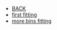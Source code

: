 <!-- docs/_sidebar.md -->

* [BACK](/introduction.md)
* [first fitting](analysis-water/fitting.md)
* [more bins fitting](analysis-water/morebin.md)

